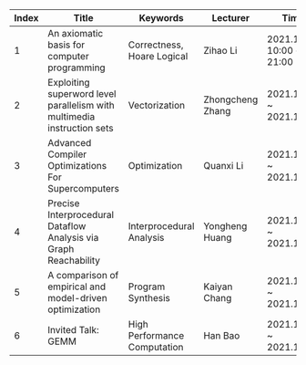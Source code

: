 | Index | Title |  Keywords | Lecturer | Time | Links|
| ----- | ----- | --------- | ---------| ---- | ---- | 
| 1 | An axiomatic basis for computer programming | Correctness, Hoare Logical | Zihao Li | 2021.11.7 10:00 ~ 21:00 | `TODO` | 
| 2 | Exploiting superword level parallelism with multimedia instruction sets | Vectorization | Zhongcheng Zhang | 2021.11.13 ~ 2021.11.14 | `TODO` |
| 3 | Advanced Compiler Optimizations For Supercomputers | Optimization | Quanxi Li | 2021.11.20 ~ 2021.11.21 | `TODO` |
| 4 | Precise Interprocedural Dataflow Analysis via Graph Reachability | Interprocedural Analysis | Yongheng Huang | 2021.11.27 ~ 2021.11.28 | `TODO` |
| 5 | A comparison of empirical and model-driven optimization | Program Synthesis | Kaiyan Chang | 2021.12.04 ~ 2021.12.05 | `TODO` |
| 6 | Invited Talk: GEMM | High Performance Computation | Han Bao | 2021.12.11 ~ 2021.12.12 | `TODO` |
